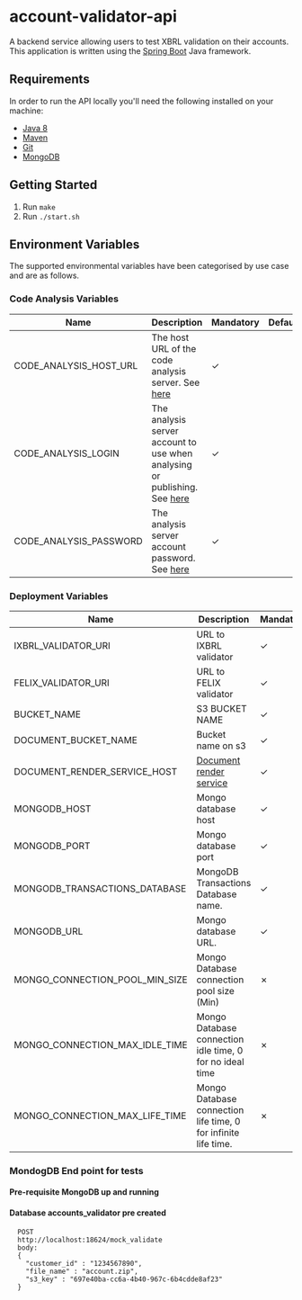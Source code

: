 # account-validator-api
A backend service allowing users to test XBRL validation on their accounts.
This application is written using the [Spring Boot](http://projects.spring.io/spring-boot/) Java framework.

## Requirements
In order to run the API locally you'll need the following installed on your machine:

- [Java 8](http://www.oracle.com/technetwork/java/javase/downloads/jdk8-downloads-2133151.html)
- [Maven](https://maven.apache.org/download.cgi)
- [Git](https://git-scm.com/downloads)
- [MongoDB](https://www.mongodb.com)

## Getting Started
1. Run `make`
2. Run `./start.sh`

## Environment Variables
The supported environmental variables have been categorised by use case and are as follows.

### Code Analysis Variables
Name                   | Description                                                                                                                               | Mandatory | Default | Example
---------------------- | ----------------------------------------------------------------------------------------------------------------------------------------- | --------- | ------- | ------------------
CODE_ANALYSIS_HOST_URL | The host URL of the code analysis server. See [here](https://docs.sonarqube.org/display/SONAR/Analysis+Parameters)                        | ✓         |         | http://HOST:PORT
CODE_ANALYSIS_LOGIN    | The analysis server account to use when analysing or publishing. See [here](https://docs.sonarqube.org/display/SONAR/Analysis+Parameters) | ✓         |         | login
CODE_ANALYSIS_PASSWORD | The analysis server account password. See [here](https://docs.sonarqube.org/display/SONAR/Analysis+Parameters)                            | ✓         |         | password

### Deployment Variables

Name                                   | Description                                                                          | Mandatory | Default | Example
-------------------------------------- |--------------------------------------------------------------------------------------| --------- | ------- | ----------------------------------------
IXBRL_VALIDATOR_URI                    | URL to IXBRL validator                                                               | ✓         |         | http://HOST/validate
FELIX_VALIDATOR_URI                    | URL to FELIX validator                                                               | ✓         |         | http://HOST/validate
BUCKET_NAME                            | S3 BUCKET NAME                                                                       | ✓         |         | accounts-validator
DOCUMENT_BUCKET_NAME                   | Bucket name on s3                                                                    | ✓         |         | example-bucket
DOCUMENT_RENDER_SERVICE_HOST           | [Document render service](https://github.com/companieshouse/document-render-service) | ✓         |         | http://HOST:PORT
MONGODB_HOST                           | Mongo database host                                                                  | ✓         |         | HOST:PORT
MONGODB_PORT                           | Mongo database port                                                                  | ✓         |         | 1234
MONGODB_TRANSACTIONS_DATABASE          | MongoDB Transactions Database name.                                                  | ✓         |         | accounts_validator
MONGODB_URL                            | Mongo database URL.                                                                  | ✓         |         | mongodb://HOST:PORT/DATABASE
MONGO_CONNECTION_POOL_MIN_SIZE         | Mongo Database connection pool size (Min)                                            | ✗         | 0       | 1
MONGO_CONNECTION_MAX_IDLE_TIME         | Mongo Database connection idle time, 0 for no ideal time                             | ✗         | 0       | 0
MONGO_CONNECTION_MAX_LIFE_TIME         | Mongo Database connection life time, 0 for infinite life time.                       | ✗         | 0       | 0


### MondogDB End point for tests
#### Pre-requisite MongoDB up and running 
#### Database accounts_validator pre created

```
  POST
  http://localhost:18624/mock_validate
  body:
  {
    "customer_id" : "1234567890",
    "file_name" : "account.zip",
    "s3_key" : "697e40ba-cc6a-4b40-967c-6b4cdde8af23"
  }
```
